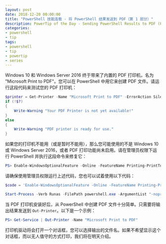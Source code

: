 ```yaml
---
layout: post
date: 2018-12-20 00:00:00
title: "PowerShell 技能连载 - 将 PowerShell 结果发送到 PDF（第 1 部分）"
description: PowerTip of the Day - Sending PowerShell Results to PDF (Part 1)
categories:
- powershell
- tip
tags:
- powershell
- tip
- powertip
- series
---
```

Windows 10 和 Windows Server 2016 终于带来了内置的 PDF 打印机，名为 "Microsoft Print to PDF"。您可以在 PowerShell 中用它来创建 PDF 文件。请运行这段代码来测试您的 PDF 打印机：

```powershell
$printer = Get-Printer -Name "Microsoft Print to PDF" -ErrorAction SilentlyContinue
if (!$?)
{
    Write-Warning "Your PDF Printer is not yet available!"
}
else
{
    Write-Warning "PDF printer is ready for use."
}
```

如果您的打印机不能用（或是暂时不能用），那么您可能使用的不是 Windows 10 或 Windows Server 2016，或者 PDF 打印功能尚未启用。请在管理员权限下运行 PowerShell 并执行这段命令来修复它：

```powershell
PS> Enable-WindowsOptionalFeature -Online -FeatureName Printing-PrintToPDFServices-Features
```

请确保使用管理员权限运行上述代码，您也可以试着使用以下代码：

```powershell
$code = 'Enable-WindowsOptionalFeature -Online -FeatureName Printing-PrintToPDFServices-Features'

Start-Process -Verb Runas -FilePath powershell.exe -ArgumentList "-noprofile -command $code"
```

当 PDF 打印机安装好后，从 PowerShell 中创建 PDF 文件十分简单。只需要将输出结果发送到 `Out-Printer`。以下是一个示例：

```powershell
PS> Get-Service | Out-Printer -Name "Microsoft Print to PDF"
```

打印机驱动将会打开一个对话框，您可以选择输出的文件名。如果不希望显示这个对话框，而以无人值守的方式打印，我们将在明天介绍。

<!--本文国际来源：[Sending PowerShell Results to PDF (Part 1)](https://community.idera.com/database-tools/powershell/powertips/b/tips/posts/sending-powershell-results-to-pdf-part-1)-->
